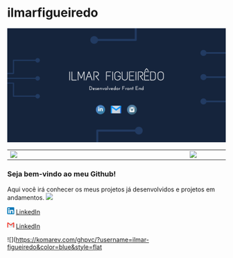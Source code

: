 # ilmarfigueiredo

![Alt Text](https://github.com/ilmar-figueiredo/ilmarfigueiredo/blob/main/Ilmar%20Figueir%C3%AAdo%20(3).png)


<center>
<table>
    <tr>
        <td><img width="400px" align="left" src="https://github-readme-stats.vercel.app/api/top-langs/?username=ilmar-figueiredo&hide=html&layout=compact&theme=buefy" /></td>
        <td><img width="495px" align="left" src="https://github-readme-stats.vercel.app/api?username=ilmar-figueiredo&theme=buefy"/></td>
    </tr>   
</table>
</center>  

### Seja bem-vindo ao meu Github! 
Aqui você irá conhecer os meus projetos já desenvolvidos e projetos em andamentos.
<img src="https://raw.githubusercontent.com/iampavangandhi/iampavangandhi/master/gifs/Hi.gif" width="30px"></h2>

<a href="https://www.linkedin.com/in/ilmar-figueirêdo-91b9b4a4"><img src="https://github.com/ilmar-figueiredo/ilmarfigueiredo/blob/main/linkedin.png" width="16"></img></a> [LinkedIn](https://www.linkedin.com/in/ilmar-figueirêdo-91b9b4a4)  

<a href="https://www.linkedin.com/in/ilmar-figueirêdo-91b9b4a4"><img src="https://github.com/ilmar-figueiredo/ilmarfigueiredo/blob/main/gmail.png" width="16"></img></a> [LinkedIn](https://www.linkedin.com/in/ilmar-figueirêdo-91b9b4a4)  


![](https://komarev.com/ghpvc/?username=ilmar-figueiredo&color=blue&style=flat

